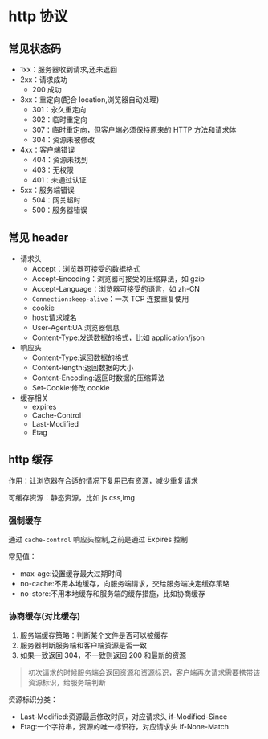 # http 协议

## 常见状态码

- 1xx：服务器收到请求,还未返回
- 2xx：请求成功
  - 200 成功
- 3xx：重定向(配合 location,浏览器自动处理)
  - 301：永久重定向
  - 302：临时重定向
  - 307：临时重定向，但客户端必须保持原来的 HTTP 方法和请求体
  - 304：资源未被修改
- 4xx：客户端错误
  - 404：资源未找到
  - 403：无权限
  - 401：未通过认证
- 5xx：服务端错误
  - 504：网关超时
  - 500：服务器错误

## 常见 header

- 请求头
  - Accept：浏览器可接受的数据格式
  - Accept-Encoding：浏览器可接受的压缩算法，如 gzip
  - Accept-Language：浏览器可接受的语言，如 zh-CN
  - `Connection:keep-alive`：一次 TCP 连接重复使用
  - cookie
  - host:请求域名
  - User-Agent:UA 浏览器信息
  - Content-Type:发送数据的格式，比如 application/json
- 响应头
  - Content-Type:返回数据的格式
  - Content-length:返回数据的大小
  - Content-Encoding:返回时数据的压缩算法
  - Set-Cookie:修改 cookie
- 缓存相关
  - expires
  - Cache-Control
  - Last-Modified
  - Etag

## http 缓存

作用：让浏览器在合适的情况下复用已有资源，减少重复请求

可缓存资源：静态资源，比如 js.css,img

### 强制缓存

通过 `cache-control` 响应头控制,之前是通过 Expires 控制

常见值：

- max-age:设置缓存最大过期时间
- no-cache:不用本地缓存，向服务端请求，交给服务端决定缓存策略
- no-store:不用本地缓存和服务端的缓存措施，比如协商缓存

### 协商缓存(对比缓存)

1. 服务端缓存策略：判断某个文件是否可以被缓存
2. 服务器判断服务端和客户端资源是否一致
3. 如果一致返回 304，不一致则返回 200 和最新的资源

> 初次请求的时候服务端会返回资源和资源标识，客户端再次请求需要携带该资源标识，给服务端判断

资源标识分类：

- Last-Modified:资源最后修改时间，对应请求头 if-Modified-Since
- Etag:一个字符串，资源的唯一标识符，对应请求头 if-None-Match
